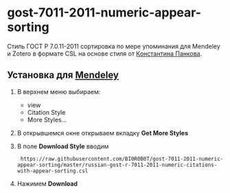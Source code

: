 # gost-7011-2011-numeric-appear-sorting
Стиль ГОСТ Р 7.0.11-2011 сортировка по мере упоминания для Mendeley и Zotero в формате CSL на основе стиля от 
[Константина Панкова](http://chetvericov.ru/stil-oformleniya-dlya-mendeley-i-zotero-csl-po-gost-r-705-2008/).

## Установка для [Mendeley](https://www.mendeley.com)
1. В верхнем меню выбираем: 
    * view 
    * Citation Style 
    * More Styles...
2. В открывшемся окне открываем вкладку **Get More Styles**
3. В поле **Download Style** вводим 

        https://raw.githubusercontent.com/BI0R0B0T/gost-7011-2011-numeric-appear-sorting/master/russian-gost-r-7011-2011-numeric-citations-with-appear-sorting.csl

4. Нажимем **Download**